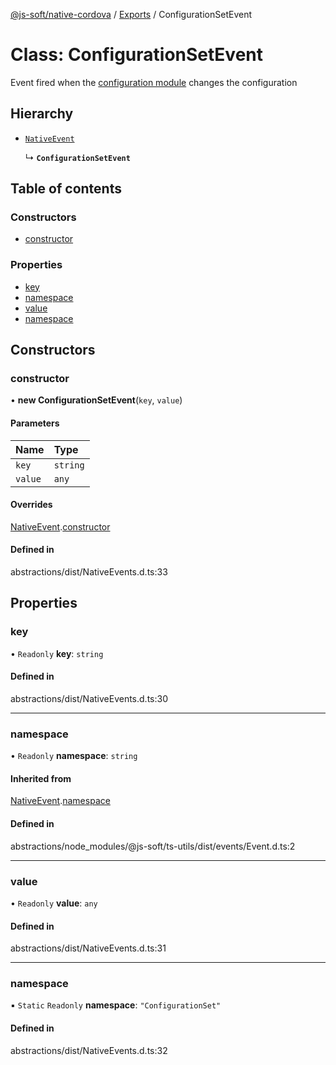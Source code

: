 [@js-soft/native-cordova](../README.md) / [Exports](../modules.md) / ConfigurationSetEvent

# Class: ConfigurationSetEvent

Event fired when the [configuration module](./INativeConfigAccess.md) changes the configuration

## Hierarchy

-   [`NativeEvent`](NativeEvent.md)

    ↳ **`ConfigurationSetEvent`**

## Table of contents

### Constructors

-   [constructor](ConfigurationSetEvent.md#constructor)

### Properties

-   [key](ConfigurationSetEvent.md#key)
-   [namespace](ConfigurationSetEvent.md#namespace)
-   [value](ConfigurationSetEvent.md#value)
-   [namespace](ConfigurationSetEvent.md#namespace)

## Constructors

### constructor

• **new ConfigurationSetEvent**(`key`, `value`)

#### Parameters

| Name    | Type     |
| :------ | :------- |
| `key`   | `string` |
| `value` | `any`    |

#### Overrides

[NativeEvent](NativeEvent.md).[constructor](NativeEvent.md#constructor)

#### Defined in

abstractions/dist/NativeEvents.d.ts:33

## Properties

### key

• `Readonly` **key**: `string`

#### Defined in

abstractions/dist/NativeEvents.d.ts:30

---

### namespace

• `Readonly` **namespace**: `string`

#### Inherited from

[NativeEvent](NativeEvent.md).[namespace](NativeEvent.md#namespace)

#### Defined in

abstractions/node_modules/@js-soft/ts-utils/dist/events/Event.d.ts:2

---

### value

• `Readonly` **value**: `any`

#### Defined in

abstractions/dist/NativeEvents.d.ts:31

---

### namespace

▪ `Static` `Readonly` **namespace**: `"ConfigurationSet"`

#### Defined in

abstractions/dist/NativeEvents.d.ts:32
